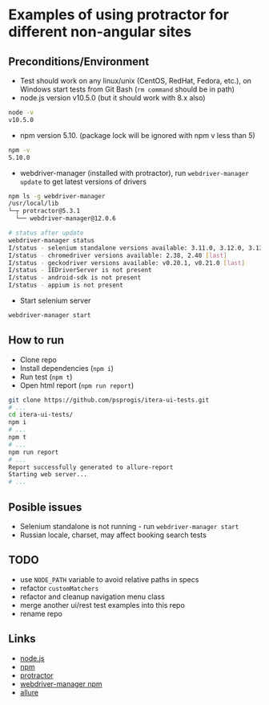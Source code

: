 # Examples of using protractor for different non-angular sites

## Preconditions/Environment
* Test should work on any linux/unix (CentOS, RedHat, Fedora, etc.), on Windows start tests from Git Bash (`rm command` should be in path)
* node.js version v10.5.0 (but it should work with 8.x also)
```bash
node -v
v10.5.0
```
* npm version 5.10. (package lock will be ignored with npm v less than 5)
```bash
npm -v
5.10.0
```
* webdriver-manager (installed with protractor), run `webdriver-manager update` to get latest versions of drivers
```bash
npm ls -g webdriver-manager
/usr/local/lib
└─┬ protractor@5.3.1
  └── webdriver-manager@12.0.6

# status after update
webdriver-manager status
I/status - selenium standalone versions available: 3.11.0, 3.12.0, 3.13.0 [last]
I/status - chromedriver versions available: 2.38, 2.40 [last]
I/status - geckodriver versions available: v0.20.1, v0.21.0 [last]
I/status - IEDriverServer is not present
I/status - android-sdk is not present
I/status - appium is not present
```
* Start selenium server
```bash
webdriver-manager start
```

## How to run
* Clone repo
* Install dependencies (`npm i`)
* Run test (`npm t`)
* Open html report (```npm run report```)
```bash
git clone https://github.com/psprogis/itera-ui-tests.git
# ...
cd itera-ui-tests/
npm i
# ...
npm t
# ...
npm run report
# ...
Report successfully generated to allure-report
Starting web server...
# ...
```

## Posible issues
* Selenium standalone is not running - run `webdriver-manager start`
* Russian locale, charset, may affect booking search tests

## TODO
* use `NODE_PATH` variable to avoid relative paths in specs
* refactor `customMatchers` 
* refactor and cleanup navigation menu class
* merge another ui/rest test examples into this repo
* rename repo

## Links
* [node.js](https://nodejs.org/en/)
* [npm](https://www.npmjs.com/)
* [protractor](protractortest.org)
* [webdriver-manager npm](https://www.npmjs.com/package/webdriver-manager)
* [allure](http://allure.qatools.ru/)
